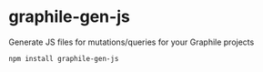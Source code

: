 # graphile-gen-js

Generate JS files for mutations/queries for your Graphile projects

```sh
npm install graphile-gen-js
```